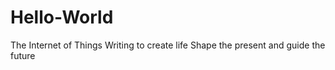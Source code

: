 # Hello-World
The Internet of Things
Writing to create life 
Shape the present and guide the future
